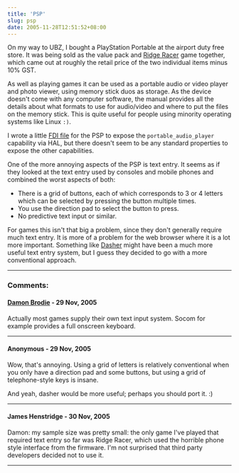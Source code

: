```yaml
---
title: 'PSP'
slug: psp
date: 2005-11-28T12:51:52+08:00
---
```


On my way to UBZ, I bought a PlayStation Portable at the airport duty
free store. It was being sold as the value pack and [Ridge
Racer](http://www.gamespot.com/psp/driving/ridgeracer/) game together,
which came out at roughly the retail price of the two individual items
minus 10% GST.

As well as playing games it can be used as a portable audio or video
player and photo viewer, using memory stick duos as storage. As the
device doesn\'t come with any computer software, the manual provides all
the details about what formats to use for audio/video and where to put
the files on the memory stick. This is quite useful for people using
minority operating systems like Linux `:)`.

I wrote a little [FDI
file](https://bugs.freedesktop.org/show_bug.cgi?id=5137) for the PSP to
expose the `portable_audio_player` capability via HAL, but there
doesn\'t seem to be any standard properties to expose the other
capabilities.

One of the more annoying aspects of the PSP is text entry. It seems as
if they looked at the text entry used by consoles and mobile phones and
combined the worst aspects of both:

-   There is a grid of buttons, each of which corresponds to 3 or 4
    letters which can be selected by pressing the button multiple times.
-   You use the direction pad to select the button to press.
-   No predictive text input or similar.

For games this isn\'t that big a problem, since they don\'t generally
require much text entry. It is more of a problem for the web browser
where it is a lot more important. Something like
[Dasher](http://www.inference.phy.cam.ac.uk/dasher/) might have been a
much more useful text entry system, but I guess they decided to go with
a more conventional approach.

---
### Comments:
#### [Damon Brodie](http://none) - <time datetime="2005-11-29 01:06:21">29 Nov, 2005</time>

Actually most games supply their own text input system. Socom for
example provides a full onscreen keyboard.

---
#### Anonymous - <time datetime="2005-11-29 07:27:19">29 Nov, 2005</time>

Wow, that\'s annoying. Using a grid of letters is relatively
conventional when you only have a direction pad and some buttons, but
using a grid of telephone-style keys is insane.

And yeah, dasher would be more useful; perhaps you should port it. :)

---
#### James Henstridge - <time datetime="2005-11-30 01:58:10">30 Nov, 2005</time>

Damon: my sample size was pretty small: the only game I\'ve played that
required text entry so far was Ridge Racer, which used the horrible
phone style interface from the firmware. I\'m not surprised that third
party developers decided not to use it.

---

